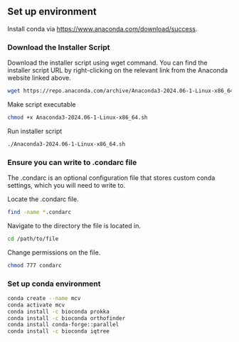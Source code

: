 ## Set up environment

Install conda via https://www.anaconda.com/download/success.

### Download the Installer Script
Download the installer script using wget command. You can find the installer script URL by right-clicking on the relevant link from the Anaconda website linked above.
```bash
wget https://repo.anaconda.com/archive/Anaconda3-2024.06-1-Linux-x86_64.sh
```
Make script executable
```bash
chmod +x Anaconda3-2024.06-1-Linux-x86_64.sh
```
Run installer script
```bash
./Anaconda3-2024.06-1-Linux-x86_64.sh
```

### Ensure you can write to .condarc file
The .condarc is an optional configuration file that stores custom conda settings, which you will need to write to. 

Locate the .condarc file. 
```bash
find -name *.condarc
```
Navigate to the directory the file is located in.
```bash
cd /path/to/file
```
Change permissions on the file.

```bash
chmod 777 condarc
```

### Set up conda environment
```bash
conda create --name mcv
conda activate mcv
conda install -c bioconda prokka 
conda install -c bioconda orthofinder
conda install conda-forge::parallel
conda install -c bioconda iqtree
```
